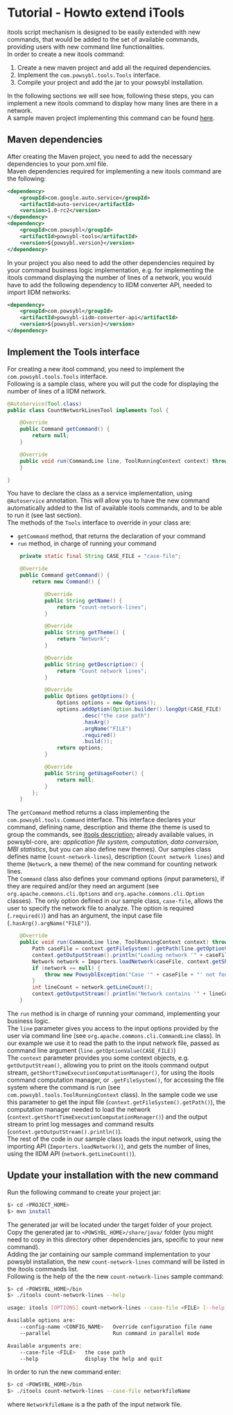 # Tutorial - Howto extend iTools
itools script mechanism is designed to be easily extended with new commands, that would be added to the set of available commands, providing users with new command line functionalities.  
In order to create a new itools command:
1. Create a new maven project and add all the required dependencies.
2. Implement the `com.powsybl.tools.Tools` interface. 
3. Compile your project and add the jar to your powsybl installation.

In the following sections we will see how, following these steps, you can implement a new itools command to display how many lines are there in a network.  
A sample maven project implementing this command can be found [here](../../samples/count-lines-tool).  

## Maven dependencies
  
After creating the Maven project, you need to add the necessary dependencies to your pom.xml file.  
Maven dependencies required for implementing a new itools command are the following:  

```xml
<dependency>
    <groupId>com.google.auto.service</groupId>
    <artifactId>auto-service</artifactId>
    <version>1.0-rc2</version>
</dependency>
<dependency>
    <groupId>com.powsybl</groupId>
    <artifactId>powsybl-tools</artifactId>
    <version>${powsybl.version}</version>
</dependency>
```

In your project you also need to add the other dependencies required by your command business logic implementation, e.g. for implementing the itools command displaying the number of lines of a network, you would have to add the following dependency to IIDM converter API, needed to import IIDM networks:

```xml
<dependency>
    <groupId>com.powsybl</groupId>
    <artifactId>powsybl-iidm-converter-api</artifactId>
    <version>${powsybl.version}</version>
</dependency>
```

## Implement the Tools interface

For creating a new itool command, you need to implement the `com.powsybl.tools.Tools` interface.  
Following is a sample class, where you will put the code for displaying the number of lines of a IIDM network.  

```java
@AutoService(Tool.class)
public class CountNetworkLinesTool implements Tool {

    @Override
    public Command getCommand() {
        return null;
    }

    @Override
    public void run(CommandLine line, ToolRunningContext context) throws Exception {
    }

}
```

You have to declare the class as a service implementation, using `@Autoservice` annotation. This will allow you to have the new command automatically added to the list of available itools commands, and to be able to run it (see last section).  
The methods of the `Tools` interface to override in your class are: 
 - `getCommand` method, that returns the declaration of your command
 - `run` method, in charge of running your command 

```java
    private static final String CASE_FILE = "case-file";

    @Override
    public Command getCommand() {
        return new Command() {

            @Override
            public String getName() {
                return "count-network-lines";
            }

            @Override
            public String getTheme() {
                return "Network";
            }

            @Override
            public String getDescription() {
                return "Count network lines";
            }

            @Override
            public Options getOptions() {
                Options options = new Options();
                options.addOption(Option.builder().longOpt(CASE_FILE)
                        .desc("the case path")
                        .hasArg()
                        .argName("FILE")
                        .required()
                        .build());             
                return options;
            }

            @Override
            public String getUsageFooter() {
                return null;
            }
        };
    }
```

The `getCommand` method returns a class implementing the `com.powsybl.tools.Command` interface. This interface declares your command, defining name, description and theme (the theme is used to group the commands, see [itools description](../../tools/README.md); already available values, in powsybl-core, are: *application file system, computation, data conversion, MBI statistics*, but you can also define new themes). Our samples class defines name (`count-network-lines`), description (`Count network lines`) and theme (`Network`, a new theme) of the new command for counting network lines.  
The `Command` class also defines your command options (input parameters), if they are required and/or they need an argument (see `org.apache.commons.cli.Options` and `org.apache.commons.cli.Option` classes). The only option defined in our sample class, `case-file`, allows the user to specify the network file to analyze. The option is required (`.required()`) and has an argument, the input case file (`.hasArg().argName("FILE")`).  

```java
    @Override
    public void run(CommandLine line, ToolRunningContext context) throws Exception {
        Path caseFile = context.getFileSystem().getPath(line.getOptionValue(CASE_FILE));
        context.getOutputStream().println("Loading network '" + caseFile + "'");
        Network network = Importers.loadNetwork(caseFile, context.getShortTimeExecutionComputationManager(), ImportConfig.load(), null);
        if (network == null) {
            throw new PowsyblException("Case '" + caseFile + "' not found");
        }
        int lineCount = network.getLineCount();
        context.getOutputStream().println("Network contains '" + lineCount + "' lines");
    }
```

The `run` method is in charge of running your command, implementing your business logic.  
The `line` parameter gives you access to the input options provided by the user via command line (see `org.apache.commons.cli.CommandLine` class). In our example we use it to read the path to the input network file, passed as command line argument (`line.getOptionValue(CASE_FILE)`)   
The `context` parameter provides you some context objects, e.g. `getOutputStream()`, allowing you to print on the itools command output stream, `getShortTimeExecutionComputationManager()`, for using the itools command computation manager, or `.getFileSystem()`, for accessing the file system where the command is run (see `com.powsybl.tools.ToolRunningContext` class). In the sample code we use this parameter to get the input file (`context.getFileSystem().getPath()`), the computation manager needed to load the network (`context.getShortTimeExecutionComputationManager()`) and the output stream to print log messages and command results (`context.getOutputStream().println()`).  
The rest of the code in our sample class loads the input network, using the importing API (`Importers.loadNetwork()`), and gets the number of lines, using the IIDM API (`network.getLineCount()`). 

## Update your installation with the new command

Run the following command to create your project jar:

```bash
$> cd <PROJECT_HOME>
$> mvn install
```

The generated jar will be located under the target folder of your project.  
Copy the generated jar to `<POWSYBL_HOME>/share/java/` folder (you might need to copy in this directory other dependencies jars, specific to your new command).  
Adding the jar containing our sample command implementation to your powsybl installation, the new `count-network-lines` command will be listed in the itools commands list.  
Following is the help of the the new `count-network-lines` sample command:

```bash
$> cd <POWSYBL_HOME>/bin
$> ./itools count-network-lines --help

usage: itools [OPTIONS] count-network-lines --case-file <FILE> [--help]

Available options are:
    --config-name <CONFIG_NAME>   Override configuration file name
    --parallel                    Run command in parallel mode

Available arguments are:
    --case-file <FILE>   the case path
    --help               display the help and quit
```

In order to run the new command enter:

```bash
$> cd <POWSYBL_HOME>/bin
$> ./itools count-network-lines --case-file networkfileName
```

where `NetworkfileName` is a the path of the input network file.